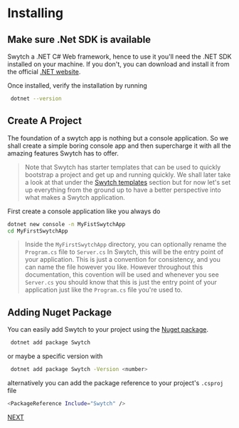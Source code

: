 # Installing

## Make sure .Net SDK is available
Swytch a .NET C# Web framework, hence to use it you'll need the .NET SDK installed on your machine. If you don't, you can
download and install it from the
official [.NET website](https://dotnet.microsoft.com/en-us/download).

Once installed, verify the installation by running

```sh
 dotnet --version
```

## Create A Project

The foundation of a swytch app is nothing but a console application. So we shall create a simple boring console app and
then supercharge it with all the amazing features Swytch has to offer.

> Note that Swytch has starter templates that can be used to quickly bootstrap a project and get up and running quickly.
> We shall later take a look at that under the [Swytch templates](#) section but  for now let's set up everything from the ground up
> to have a better perspective into what makes a Swytch application.

First create a console application like you always do
```sh
dotnet new console -n MyFistSwytchApp
cd MyFirstSwytchApp
```
>Inside the `MyFirstSwytchApp` directory, you can optionally rename the `Program.cs` file to `Server.cs` In Swytch, this will be the entry point of your application.
> This is just a convention for consistency, and you can name the file however you like. However throughout this documentation,
> this covention will be used and whenever you see `Server.cs` you should know that this is just the entry point 
> of your application just like the `Program.cs` file you're used to.

## Adding Nuget Package

You can easily add Swytch to your project using the [Nuget package](https://www.nuget.org/packages/Swytch/#dependencies-body-tab).

```sh 
 dotnet add package Swytch 
```

or maybe a specific version with

```sh
 dotnet add package Swytch -Version <number>
```

alternatively you can add the package reference to your project's `.csproj` file

```sh
<PackageReference Include="Swytch" />
```


 [ NEXT ](Quickstart.md)

